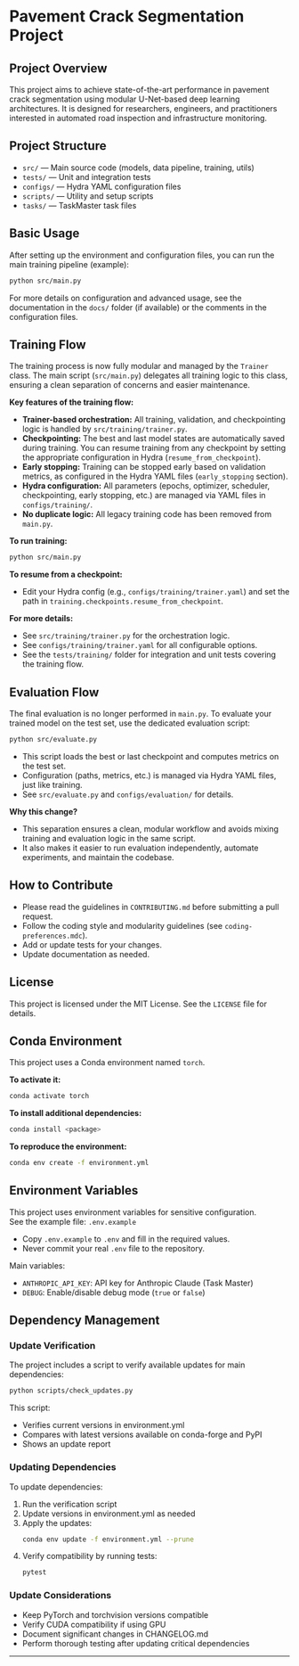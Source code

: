 # Pavement Crack Segmentation Project

## Project Overview

This project aims to achieve state-of-the-art performance in pavement crack segmentation using modular U-Net-based deep learning architectures. It is designed for researchers, engineers, and practitioners interested in automated road inspection and infrastructure monitoring.

## Project Structure

- `src/` — Main source code (models, data pipeline, training, utils)
- `tests/` — Unit and integration tests
- `configs/` — Hydra YAML configuration files
- `scripts/` — Utility and setup scripts
- `tasks/` — TaskMaster task files

## Basic Usage

After setting up the environment and configuration files, you can run the main training pipeline (example):

```bash
python src/main.py
```

For more details on configuration and advanced usage, see the documentation in the `docs/` folder (if available) or the comments in the configuration files.

## Training Flow

The training process is now fully modular and managed by the `Trainer` class. The main script (`src/main.py`) delegates all training logic to this class, ensuring a clean separation of concerns and easier maintenance.

**Key features of the training flow:**
- **Trainer-based orchestration:** All training, validation, and checkpointing logic is handled by `src/training/trainer.py`.
- **Checkpointing:** The best and last model states are automatically saved during training. You can resume training from any checkpoint by setting the appropriate configuration in Hydra (`resume_from_checkpoint`).
- **Early stopping:** Training can be stopped early based on validation metrics, as configured in the Hydra YAML files (`early_stopping` section).
- **Hydra configuration:** All parameters (epochs, optimizer, scheduler, checkpointing, early stopping, etc.) are managed via YAML files in `configs/training/`.
- **No duplicate logic:** All legacy training code has been removed from `main.py`.

**To run training:**
```bash
python src/main.py
```

**To resume from a checkpoint:**
- Edit your Hydra config (e.g., `configs/training/trainer.yaml`) and set the path in `training.checkpoints.resume_from_checkpoint`.

**For more details:**
- See `src/training/trainer.py` for the orchestration logic.
- See `configs/training/trainer.yaml` for all configurable options.
- See the `tests/training/` folder for integration and unit tests covering the training flow.

## Evaluation Flow

The final evaluation is no longer performed in `main.py`. To evaluate your trained model on the test set, use the dedicated evaluation script:

```bash
python src/evaluate.py
```

- This script loads the best or last checkpoint and computes metrics on the test set.
- Configuration (paths, metrics, etc.) is managed via Hydra YAML files, just like training.
- See `src/evaluate.py` and `configs/evaluation/` for details.

**Why this change?**
- This separation ensures a clean, modular workflow and avoids mixing training and evaluation logic in the same script.
- It also makes it easier to run evaluation independently, automate experiments, and maintain the codebase.

## How to Contribute

- Please read the guidelines in `CONTRIBUTING.md` before submitting a pull request.
- Follow the coding style and modularity guidelines (see `coding-preferences.mdc`).
- Add or update tests for your changes.
- Update documentation as needed.

## License

This project is licensed under the MIT License. See the `LICENSE` file for details.

## Conda Environment

This project uses a Conda environment named `torch`.

**To activate it:**
```bash
conda activate torch
```

**To install additional dependencies:**
```bash
conda install <package>
```

**To reproduce the environment:**
```bash
conda env create -f environment.yml
```

## Environment Variables

This project uses environment variables for sensitive configuration.  
See the example file: `.env.example`

- Copy `.env.example` to `.env` and fill in the required values.
- Never commit your real `.env` file to the repository.

Main variables:
- `ANTHROPIC_API_KEY`: API key for Anthropic Claude (Task Master)
- `DEBUG`: Enable/disable debug mode (`true` or `false`)

## Dependency Management

### Update Verification

The project includes a script to verify available updates for main dependencies:

```bash
python scripts/check_updates.py
```

This script:
- Verifies current versions in environment.yml
- Compares with latest versions available on conda-forge and PyPI
- Shows an update report

### Updating Dependencies

To update dependencies:

1. Run the verification script
2. Update versions in environment.yml as needed
3. Apply the updates:
   ```bash
   conda env update -f environment.yml --prune
   ```
4. Verify compatibility by running tests:
   ```bash
   pytest
   ```

### Update Considerations

- Keep PyTorch and torchvision versions compatible
- Verify CUDA compatibility if using GPU
- Document significant changes in CHANGELOG.md
- Perform thorough testing after updating critical dependencies

--- 